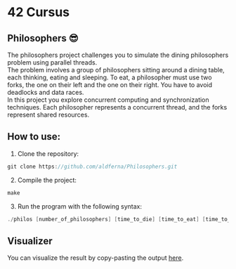 # 42 Cursus

## Philosophers 😎

The philosophers project challenges you to simulate the dining philosophers problem using parallel threads.  
The problem involves a group of philosophers sitting around a dining table, each thinking, eating and sleeping. To eat, a philosopher must use two forks, the one on their left and the one on their right. You have to avoid deadlocks and data races.  
In this project you explore concurrent computing and synchronization techniques. Each philosopher represents a concurrent thread, and the forks represent shared resources.  

## How to use:

1. Clone the repository:
```c
git clone https://github.com/aldferna/Philosophers.git
```
2. Compile the project:
```c
make
```
3. Run the program with the following syntax:
```c
./philos [number_of_philosophers] [time_to_die] [time_to_eat] [time_to_sleep] [optional: number_of_times_each_philosopher_must_eat]
```

## Visualizer
You can visualize the result by copy-pasting the output [here](https://nafuka11.github.io/philosophers-visualizer/).  

